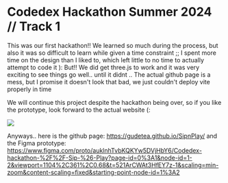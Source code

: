 <h1>Codedex Hackathon Summer 2024 // Track 1</h1>

This was our first hackathon!! We learned so much during the process, but also it was so difficult to learn while given a time constraint ;;
I spent more time on the design than I liked to, which left little to no time to actually attempt to code it ): 
But!! We did get three.js to work and it was very exciting to see things go well.. until it didnt .. 
The actual github page is a mess, but I promise it doesn't look that bad, we just couldn't deploy vite properly in time 

We will continue this project despite the hackathon being over, so if you like the prototype, look forward to the actual website (:

<img src="https://cdn.discordapp.com/attachments/500125061248843791/1261346656335564951/image.png?ex=6692a01d&is=66914e9d&hm=f55ceaf04bad835a58e80332dcb1e667cab5b6d75b6db89da8ee3f9910e6fe81&"/>

Anyways.. here is the github page: https://gudetea.github.io/SipnPlay/
and the Figma prototype: https://www.figma.com/proto/auklnhTvbKQKYw5DVjHbY6/Codedex-hackathon-%2F%2F-Sip-%26-Play?page-id=0%3A1&node-id=1-2&viewport=1104%2C361%2C0.68&t=521ArCWAt3HfEY7z-1&scaling=min-zoom&content-scaling=fixed&starting-point-node-id=1%3A2

